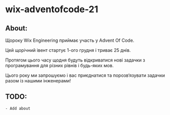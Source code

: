 # wix-adventofcode-21

## About:

Щороку Wix Engineering приймає участь у Advent Of Code.

Цей щорічний івент стартує 1-ого грудня і триває 25 днів.

Протягом цього часу щодня будуть відкриватися нові задачки з програмування для різних рівнів і будь-яких мов.

Цього року ми запрошуємо і вас приєднатися та порозв‘язувати задачки разом із нашими інженерами!

## TODO:

    - Add about
    